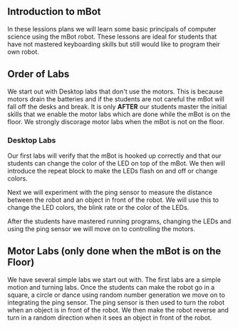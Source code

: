 ## Introduction to mBot

In these lessions plans we will learn some basic principals of computer science using the mBot robot.  These lessons are ideal for students that have not mastered keyboarding skills but still would like to program their own robot.

## Order of Labs
We start out with Desktop labs that don't use the motors.  This is because motors drain the batteries and if the students are not careful the mBot will fall off the desks and break.  It is only **AFTER** our students master the initial skills that we enable the motor labs which are done while the mBot is on the floor.  We strongly discorage motor labs when the mBot is not on the floor.

### Desktop Labs
Our first labs will verify that the mBot is hooked up correctly and that our students can change the color of the LED on top of the mBot.  We then will introduce the repeat block to make the LEDs flash on and off or change colors.

Next we will experiment with the ping sensor to measure the distance between the robot and an object in front of the robot.  We will use this to change the LED colors, the blink rate or the color of the LEDs.

After the students have mastered running programs, changing the LEDs and using the ping sensor we will move on to controlling the motors.

## Motor Labs (only done when the mBot is on the Floor)
We have several simple labs we start out with.  The first labs are a simple motion and turning labs.  Once the students can make the robot go in a square, a circle or dance using random number generation we move on to integrating the ping sensor. The ping sensor
is then used to turn the robot when an object is in front of the robot.
We then make the robot reverse and turn in a random direction when it sees
an object in front of the robot.

